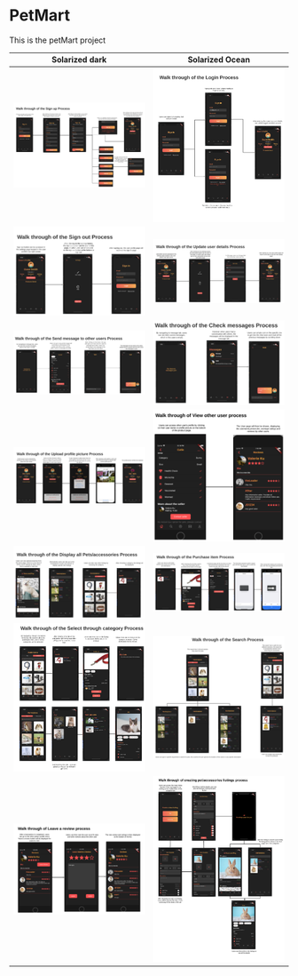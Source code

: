 # PetMart
This is the petMart project

Solarized dark             |  Solarized Ocean
:-------------------------:|:-------------------------:
![](./pictures/User1SignUp.png)  |  ![](./pictures/User2Login.png)
![](./pictures/User3Signout.png)  |  ![](./pictures/User4UpdateUser.png)
![](./pictures/User5SendMessage.png)  |  ![](./pictures/User6CheckMessage.png)
![](./pictures/User7UploadPicture.png)  |  ![](./pictures/User8View.png)
![](./pictures/User9Display.png)  |  ![](./pictures/User10Purchase.png)
![](./pictures/User11Category.png)  |  ![](./pictures/User12Search.png)
![](./pictures/User13Leave.png)  |  ![](./pictures/User14Create.png)
